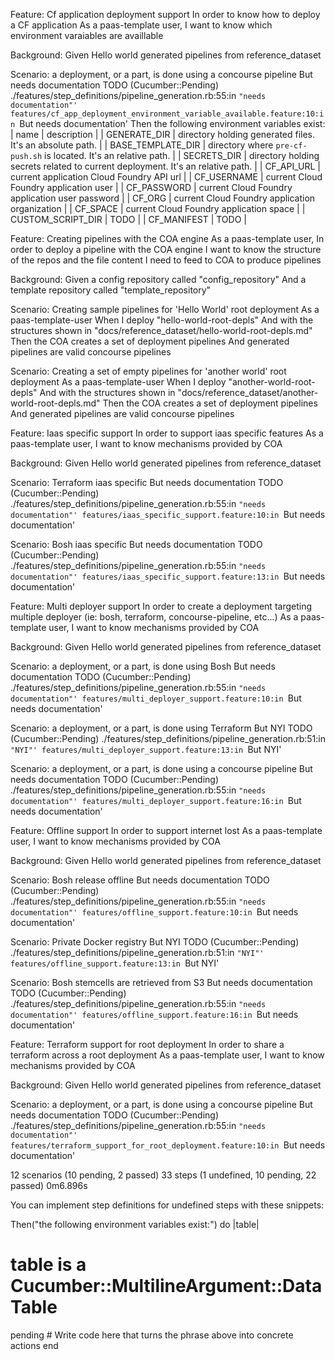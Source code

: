 Feature: Cf application deployment support
  In order to know how to deploy a CF application
  As a paas-template user,
  I want to know which environment varaiables are availlable

  Background: 
    Given Hello world generated pipelines from reference_dataset

  Scenario: a deployment, or a part, is done using a concourse pipeline
    But needs documentation
      TODO (Cucumber::Pending)
      ./features/step_definitions/pipeline_generation.rb:55:in `"needs documentation"'
      features/cf_app_deployment_environment_variable_available.feature:10:in `But needs documentation'
    Then the following environment variables exist:
      | name              | description                                                                     |
      | GENERATE_DIR      | directory holding generated files. It's an absolute path.                       |
      | BASE_TEMPLATE_DIR | directory where `pre-cf-push.sh` is located. It's an relative path.             |
      | SECRETS_DIR       | directory holding secrets related to current deployment. It's an relative path. |
      | CF_API_URL        | current application Cloud Foundry API url                                       |
      | CF_USERNAME       | current Cloud Foundry application user                                          |
      | CF_PASSWORD       | current Cloud Foundry application user password                                 |
      | CF_ORG            | current Cloud Foundry application organization                                  |
      | CF_SPACE          | current Cloud Foundry application space                                         |
      | CUSTOM_SCRIPT_DIR | TODO                                                                            |
      | CF_MANIFEST       | TODO                                                                            |

Feature: Creating pipelines with the COA engine
  As a paas-template user,
  In order to deploy a pipeline with the COA engine
  I want to know the structure of the repos and the file content I need to feed to COA to produce pipelines

  Background: 
    Given a config repository called "config_repository"
    And a template repository called "template_repository"

  Scenario: Creating sample pipelines for 'Hello World' root deployment
    As a paas-template-user
    When I deploy "hello-world-root-depls"
    And with the structures shown in "docs/reference_dataset/hello-world-root-depls.md"
    Then the COA creates a set of deployment pipelines
    And generated pipelines are valid concourse pipelines

  Scenario: Creating a set of empty pipelines for 'another world' root deployment
    As a paas-template-user
    When I deploy "another-world-root-depls"
    And with the structures shown in "docs/reference_dataset/another-world-root-depls.md"
    Then the COA creates a set of deployment pipelines
    And generated pipelines are valid concourse pipelines

Feature: Iaas specific support
  In order to support iaas specific features
  As a paas-template user,
  I want to know mechanisms provided by COA

  Background: 
    Given Hello world generated pipelines from reference_dataset

  Scenario: Terraform iaas specific
    But needs documentation
      TODO (Cucumber::Pending)
      ./features/step_definitions/pipeline_generation.rb:55:in `"needs documentation"'
      features/iaas_specific_support.feature:10:in `But needs documentation'

  Scenario: Bosh iaas specific
    But needs documentation
      TODO (Cucumber::Pending)
      ./features/step_definitions/pipeline_generation.rb:55:in `"needs documentation"'
      features/iaas_specific_support.feature:13:in `But needs documentation'

Feature: Multi deployer support
  In order to create a deployment targeting multiple deployer (ie: bosh, terraform, concourse-pipeline, etc...)
  As a paas-template user,
  I want to know mechanisms provided by COA

  Background: 
    Given Hello world generated pipelines from reference_dataset

  Scenario: a deployment, or a part,  is done using Bosh
    But needs documentation
      TODO (Cucumber::Pending)
      ./features/step_definitions/pipeline_generation.rb:55:in `"needs documentation"'
      features/multi_deployer_support.feature:10:in `But needs documentation'

  Scenario: a deployment, or a part, is done using Terraform
    But NYI
      TODO (Cucumber::Pending)
      ./features/step_definitions/pipeline_generation.rb:51:in `"NYI"'
      features/multi_deployer_support.feature:13:in `But NYI'

  Scenario: a deployment, or a part, is done using a concourse pipeline
    But needs documentation
      TODO (Cucumber::Pending)
      ./features/step_definitions/pipeline_generation.rb:55:in `"needs documentation"'
      features/multi_deployer_support.feature:16:in `But needs documentation'

Feature: Offline support
  In order to support internet lost
  As a paas-template user,
  I want to know mechanisms provided by COA

  Background: 
    Given Hello world generated pipelines from reference_dataset

  Scenario: Bosh release offline
    But needs documentation
      TODO (Cucumber::Pending)
      ./features/step_definitions/pipeline_generation.rb:55:in `"needs documentation"'
      features/offline_support.feature:10:in `But needs documentation'

  Scenario: Private Docker registry
    But NYI
      TODO (Cucumber::Pending)
      ./features/step_definitions/pipeline_generation.rb:51:in `"NYI"'
      features/offline_support.feature:13:in `But NYI'

  Scenario: Bosh stemcells are retrieved from S3
    But needs documentation
      TODO (Cucumber::Pending)
      ./features/step_definitions/pipeline_generation.rb:55:in `"needs documentation"'
      features/offline_support.feature:16:in `But needs documentation'

Feature: Terraform support for root deployment
  In order to share a terraform across a root deployment
  As a paas-template user,
  I want to know mechanisms provided by COA

  Background: 
    Given Hello world generated pipelines from reference_dataset

  Scenario: a deployment, or a part, is done using a concourse pipeline
    But needs documentation
      TODO (Cucumber::Pending)
      ./features/step_definitions/pipeline_generation.rb:55:in `"needs documentation"'
      features/terraform_support_for_root_deployment.feature:10:in `But needs documentation'

12 scenarios (10 pending, 2 passed)
33 steps (1 undefined, 10 pending, 22 passed)
0m6.896s

You can implement step definitions for undefined steps with these snippets:

Then("the following environment variables exist:") do |table|
  # table is a Cucumber::MultilineArgument::DataTable
  pending # Write code here that turns the phrase above into concrete actions
end

